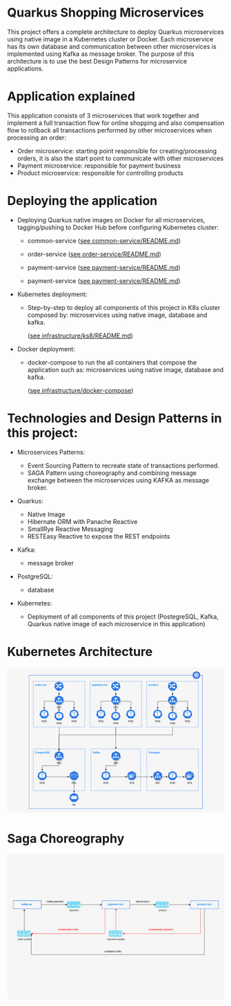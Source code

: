 # Quarkus Shopping Microservices

This project offers a complete architecture to deploy Quarkus microservices using native image in a Kubernetes cluster or Docker.
Each microservice has its own database and communication between other microservices is implemented using Kafka as message broker. 
The purpose of this architecture is to use the best Design Patterns for microservice applications. 

# Application explained
This application consists of 3 microservices that work together and implement a full transaction flow for online shopping and also compensation flow to rollback all transactions performed by other microservices when processing an order:

- Order microservice: starting point responsible for creating/processing orders, it is also the start point to communicate with other microservices
- Payment microservice: responsible for payment business
- Product microservice: responsible for controlling products 






# Deploying the application

* Deploying Quarkus native images on Docker for all microservices, tagging/pushing to Docker Hub before configuring Kubernetes cluster:
  - common-service
    ([see common-service/README.md](./common-service/README.md))
  
  - order-service
    ([see order-service/README.md](./order-service/README.md))
    
  - payment-service
    ([see payment-service/README.md](./payment-service/README.md))

  - payment-service
    ([see payment-service/README.md](./payment-service/README.md))



* Kubernetes deployment:
  - Step-by-step to deploy all components of this project in K8s cluster composed by: microservices using native image, database and kafka.

    ([see infrastructure/ks8/README.md](./infrastructure/ks8/README.md))


* Docker deployment:
    - docker-compose to run the all containers that compose the application such as:  microservices using native image, database and kafka.
     
      ([see infrastructure/docker-compose](./infrastructure/docker-compose))
  


# Technologies and Design Patterns in this project:

* Microservices Patterns:
  - Event Sourcing Pattern to recreate state of transactions performed.
  - SAGA Pattern using choreography and combining message exchange between the microservices using KAFKA as message broker.


 

* Quarkus:
  - Native Image
  - Hibernate ORM with Panache Reactive
  - SmallRye Reactive Messaging
  - RESTEasy Reactive to expose the REST endpoints


* Kafka:
  - message broker


* PostgreSQL:
  - database


* Kubernetes:
  - Deployment of all components of this project (PostegreSQL, Kafka, Quarkus native image of each microservice in this application)

# Kubernetes Architecture
![plot](documentation/images/architecture-k8s.png)

# Saga Choreography 
![plot](documentation/images/saga-choreography-flow.png)
